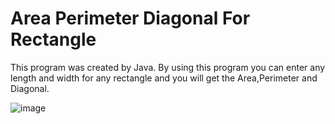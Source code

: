 # Area Perimeter Diagonal For Rectangle
This program was created by Java.
By using this program you can enter any length and width for any rectangle and you will get the Area,Perimeter and Diagonal.

![image](https://user-images.githubusercontent.com/35701617/153743955-4fb5ae74-0a49-418d-8fc2-ad8d69748919.png)

